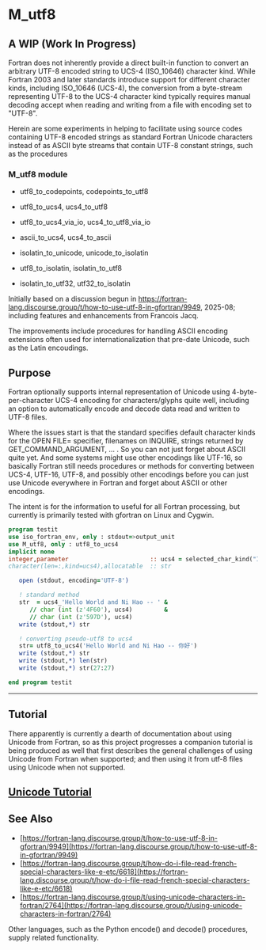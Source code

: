 # M_utf8

## A WIP (Work In Progress)

Fortran does not inherently provide a direct built-in function to
convert an arbitrary UTF-8 encoded string to UCS-4 (ISO_10646) character
kind. While Fortran 2003 and later standards introduce support for
different character kinds, including ISO_10646 (UCS-4), the conversion
from a byte-stream representing UTF-8 to the UCS-4 character kind typically
requires manual decoding accept when reading and writing from a file with
encoding set to "UTF-8".

Herein are some experiments in helping to facilitate using source codes
containing UTF-8 encoded strings as standard Fortran Unicode characters
instead of as ASCII byte streams that contain UTF-8 constant strings, such
as the procedures

### M_utf8 module

 + utf8_to_codepoints, codepoints_to_utf8

 + utf8_to_ucs4, ucs4_to_utf8
 + utf8_to_ucs4_via_io, ucs4_to_utf8_via_io

 + ascii_to_ucs4, ucs4_to_ascii

 + isolatin_to_unicode, unicode_to_isolatin
 + utf8_to_isolatin, isolatin_to_utf8
 + isolatin_to_utf32, utf32_to_isolatin

Initially based on a discussion begun in
https://fortran-lang.discourse.group/t/how-to-use-utf-8-in-gfortran/9949, 2025-08;
including features and enhancements from Francois Jacq.

The improvements include procedures for handling ASCII encoding extensions
often used for internationalization that pre-date Unicode, such as the
Latin encoudings.

## Purpose

Fortran optionally supports internal representation of Unicode using
4-byte-per-character UCS-4 encoding for characters/glyphs quite well,
including an option to automatically encode and decode data read and
written to UTF-8 files. 

Where the issues start is that the standard
specifies default character kinds for the OPEN FILE= specifier, filenames
on INQUIRE, strings returned by GET_COMMAND_ARGUMENT, ... . So you can
not just forget about ASCII quite yet.  And some systems might use other
encodings like UTF-16, so basically Fortran still needs procedures or
methods for converting between UCS-4, UTF-16, UTF-8, and possibly other
encodings before you can just use Unicode everywhere in Fortran and forget
about ASCII or other encodings.

The intent is for the information to useful for all Fortran processing, but currently
is primarily tested with gfortran on Linux and Cygwin.

```fortran
program testit
use iso_fortran_env, only : stdout=>output_unit
use M_utf8, only : utf8_to_ucs4
implicit none
integer,parameter                       :: ucs4 = selected_char_kind("ISO_10646")
character(len=:,kind=ucs4),allocatable  :: str

   open (stdout, encoding='UTF-8')

   ! standard method
   str  = ucs4_'Hello World and Ni Hao -- ' &
      // char (int (z'4F60'), ucs4)         &
      // char (int (z'597D'), ucs4)
   write (stdout,*) str

   ! converting pseudo-utf8 to ucs4
   str= utf8_to_ucs4('Hello World and Ni Hao -- 你好')
   write (stdout,*) str
   write (stdout,*) len(str)
   write (stdout,*) str(27:27)

end program testit
```
-------------------------------------------------------------
## Tutorial

There apparently is currently a dearth of documentation about using
Unicode from Fortran, so as this project progresses a companion tutorial
is being produced as well that first describes the general challenges of
using Unicode from Fortran when supported; and then using it from utf-8 files
using Unicode when not supported.

   [Unicode Tutorial](docs/lesson0.md)
-------------------------------------------------------------
## See Also

 + [https://fortran-lang.discourse.group/t/how-to-use-utf-8-in-gfortran/9949](https://fortran-lang.discourse.group/t/how-to-use-utf-8-in-gfortran/9949)
 + [https://fortran-lang.discourse.group/t/how-do-i-file-read-french-special-characters-like-e-etc/6618](https://fortran-lang.discourse.group/t/how-do-i-file-read-french-special-characters-like-e-etc/6618)
 + [https://fortran-lang.discourse.group/t/using-unicode-characters-in-fortran/2764](https://fortran-lang.discourse.group/t/using-unicode-characters-in-fortran/2764)
<!--
 + [UTF-8 Everywhere Manifesto](http://utf8everywhere.org/)
-->

 Other languages, such as the Python encode() and decode() procedures, supply related functionality.
